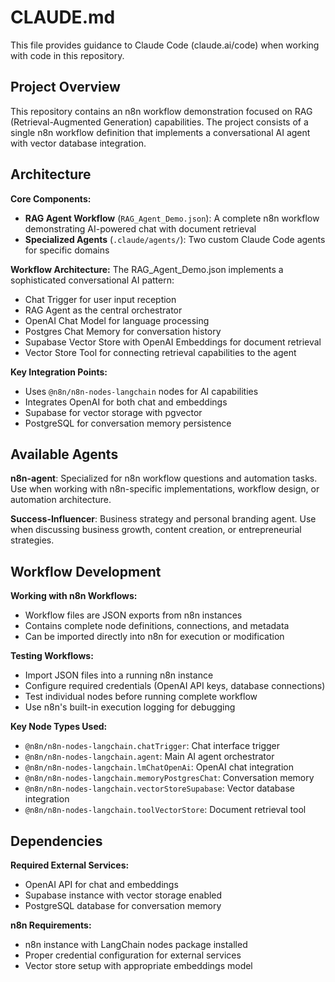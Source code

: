 # CLAUDE.md

This file provides guidance to Claude Code (claude.ai/code) when working with code in this repository.

## Project Overview

This repository contains an n8n workflow demonstration focused on RAG (Retrieval-Augmented Generation) capabilities. The project consists of a single n8n workflow definition that implements a conversational AI agent with vector database integration.

## Architecture

**Core Components:**
- **RAG Agent Workflow** (`RAG_Agent_Demo.json`): A complete n8n workflow demonstrating AI-powered chat with document retrieval
- **Specialized Agents** (`.claude/agents/`): Two custom Claude Code agents for specific domains

**Workflow Architecture:**
The RAG_Agent_Demo.json implements a sophisticated conversational AI pattern:
- Chat Trigger for user input reception
- RAG Agent as the central orchestrator
- OpenAI Chat Model for language processing
- Postgres Chat Memory for conversation history
- Supabase Vector Store with OpenAI Embeddings for document retrieval
- Vector Store Tool for connecting retrieval capabilities to the agent

**Key Integration Points:**
- Uses `@n8n/n8n-nodes-langchain` nodes for AI capabilities
- Integrates OpenAI for both chat and embeddings
- Supabase for vector storage with pgvector
- PostgreSQL for conversation memory persistence

## Available Agents

**n8n-agent**: Specialized for n8n workflow questions and automation tasks. Use when working with n8n-specific implementations, workflow design, or automation architecture.

**Success-Influencer**: Business strategy and personal branding agent. Use when discussing business growth, content creation, or entrepreneurial strategies.

## Workflow Development

**Working with n8n Workflows:**
- Workflow files are JSON exports from n8n instances
- Contains complete node definitions, connections, and metadata
- Can be imported directly into n8n for execution or modification

**Testing Workflows:**
- Import JSON files into a running n8n instance
- Configure required credentials (OpenAI API keys, database connections)
- Test individual nodes before running complete workflow
- Use n8n's built-in execution logging for debugging

**Key Node Types Used:**
- `@n8n/n8n-nodes-langchain.chatTrigger`: Chat interface trigger
- `@n8n/n8n-nodes-langchain.agent`: Main AI agent orchestrator  
- `@n8n/n8n-nodes-langchain.lmChatOpenAi`: OpenAI chat integration
- `@n8n/n8n-nodes-langchain.memoryPostgresChat`: Conversation memory
- `@n8n/n8n-nodes-langchain.vectorStoreSupabase`: Vector database integration
- `@n8n/n8n-nodes-langchain.toolVectorStore`: Document retrieval tool

## Dependencies

**Required External Services:**
- OpenAI API for chat and embeddings
- Supabase instance with vector storage enabled
- PostgreSQL database for conversation memory

**n8n Requirements:**
- n8n instance with LangChain nodes package installed
- Proper credential configuration for external services
- Vector store setup with appropriate embeddings model